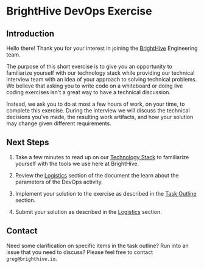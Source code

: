 # BrightHive DevOps Exercise

## Introduction

Hello there! Thank you for your interest in joining the [BrightHive](https://brighthive.io) Engineering team.

The purpose of this short exercise is to give you an opportunity to familiarize yourself with our technology stack while providing our technical interview team with an idea of your approach to solving technical problems. We believe that asking you to write code on a whiteboard or doing live coding exercises isn't a great way to have a technical discussion.

Instead, we ask you to do at most a few hours of work, on your time, to complete this exercise. During the interview we will discuss the technical decisions you've made, the resulting work artifacts, and how your solution may change given different requirements.

## Next Steps

1. Take a few minutes to read up on our [Technology Stack](TECHNOLOGY) to familiarize yourself with the tools we use here at BrightHive.

2. Review the [Logistics](LOGISTICS) section of the document the learn about the parameters of the DevOps activity.

3. Implement your solution to the exercise as described in the [Task Outline](EXERCISE) section.

4. Submit your solution as described in the [Logistics](LOGISTICS) section.

## Contact

Need some clarification on specific items in the task outline? Run into an issue that you need to discuss? Please feel free to contact `greg@brighthive.io`.
